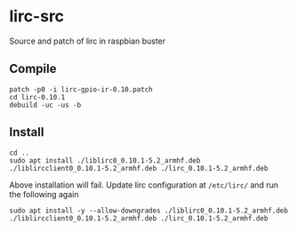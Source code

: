 # lirc-src
Source and patch of lirc in raspbian buster

## Compile
```
patch -p0 -i lirc-gpio-ir-0.10.patch
cd lirc-0.10.1
debuild -uc -us -b
```

## Install
```
cd ..
sudo apt install ./liblirc0_0.10.1-5.2_armhf.deb ./liblircclient0_0.10.1-5.2_armhf.deb ./lirc_0.10.1-5.2_armhf.deb
```
Above installation will fail. Update lirc configuration at `/etc/lirc/` and run the following again
```
sudo apt install -y --allow-downgrades ./liblirc0_0.10.1-5.2_armhf.deb ./liblircclient0_0.10.1-5.2_armhf.deb ./lirc_0.10.1-5.2_armhf.deb
```
